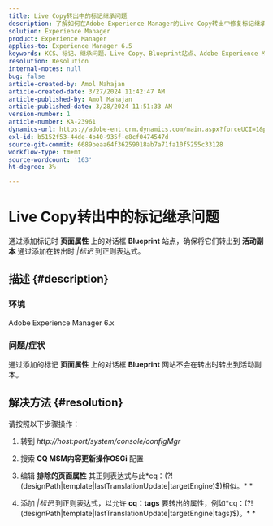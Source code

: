 ```yaml
---
title: Live Copy转出中的标记继承问题
description: 了解如何在Adobe Experience Manager的Live Copy转出中修复标记继承问题。
solution: Experience Manager
product: Experience Manager
applies-to: Experience Manager 6.5
keywords: KCS、标记、继承问题、Live Copy、Blueprint站点、Adobe Experience Manager 6.x、AEM
resolution: Resolution
internal-notes: null
bug: false
article-created-by: Amol Mahajan
article-created-date: 3/27/2024 11:42:47 AM
article-published-by: Amol Mahajan
article-published-date: 3/28/2024 11:51:33 AM
version-number: 1
article-number: KA-23961
dynamics-url: https://adobe-ent.crm.dynamics.com/main.aspx?forceUCI=1&pagetype=entityrecord&etn=knowledgearticle&id=9826fc20-2fec-ee11-a204-6045bd0063aa
exl-id: b5152f53-44de-4b40-935f-e8cf0474547d
source-git-commit: 6689beaa64f36259018ab7a71fa10f5255c33128
workflow-type: tm+mt
source-wordcount: '163'
ht-degree: 3%

---
```


# Live Copy转出中的标记继承问题


通过添加标记时 <b>页面属性</b> 上的对话框 <b>Blueprint</b> 站点，确保将它们转出到 <b>活动副本</b> 通过添加在转出时 *|标记* 到正则表达式。

## 描述 {#description}


### <b>环境</b>

Adobe Experience Manager 6.x



### <b>问题/症状</b>

通过添加的标记 <b>页面属性</b> 上的对话框 <b>Blueprint</b> 网站不会在转出时转出到活动副本。


## 解决方法 {#resolution}


请按照以下步骤操作：

1. 转到 *http://host:port/system/console/configMgr*


2. 搜索 <b>CQ MSM内容更新操作OSGi</b> 配置


3. 编辑 <b>排除的页面属性</b> 其正则表达式与此*cq：(?!(designPath|template|lastTranslationUpdate|targetEngine)$)相似。\* *


4. 添加 *|标记* 到正则表达式，以允许 <b>cq：tags</b> 要转出的属性，例如*cq：(?!(designPath|template|lastTranslationUpdate|targetEngine|tags)$)。\* *
